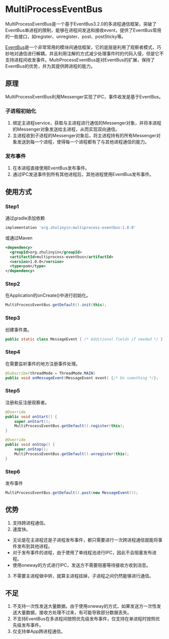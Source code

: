 # MultiProcessEventBus
MultiProcessEventBus是一个基于EventBus3.2.0的多进程通信框架，突破了EventBus单进程的限制，能够在进程间发送和接收event，提供了EventBus常用的一些接口，如register、unregister、post、postSticky等。

[EventBus](https://github.com/greenrobot/EventBus)是一个非常常用的模块间通信框架，它的底层是利用了观察者模式，巧妙地对通信进行解耦，并且利用注解的方式减少处理事件时的代码入侵，但是它不支持进程间收发事件。MultiProcessEventBus是对EventBus的扩展，保持了EventBus的优势，并为其提供跨进程的能力。

## 原理
MultiProcessEventBus利用Messenger实现了IPC，事件收发是基于EventBus。
### 子进程初始化
1. 绑定主进程service，获取与主进程进行通信的Messenger对象，并将本进程的Messenger对象发送给主进程，从而实现双向通信。
2. 主进程收到子进程的Messenger对象后，将主进程持有的所有Messenger对象发送到每一个进程，使得每一个进程都有了与其他进程通信的能力。
### 发布事件
1. 在本进程直接使用EventBus发布事件。
2. 通过IPC发送事件到所有其他进程后，其他进程使用EventBus发布事件。

## 使用方式
### Step1
通过gradle添加依赖
```gradle
implementation 'org.zhulinyin:multiprocess-eventbus:1.0.0'
```
或通过Maven
```xml
<dependency>
  <groupId>org.zhulinyin</groupId>
  <artifactId>multiprocess-eventbus</artifactId>
  <version>1.0.0</version>
  <type>pom</type>
</dependency>
```
### Step2
在Application的onCreate()中进行初始化。
```java
MultiProcessEventBus.getDefault().init(this);
```
### Step3
创建事件类。
```java
public static class MessageEvent { /* Additional fields if needed */ }
```
### Step4
在需要监听事件的地方注册事件处理。
```java
@Subscribe(threadMode = ThreadMode.MAIN)  
public void onMessageEvent(MessageEvent event) {/* Do something */};
```
### Step5
注册和反注册观察者。
```java
@Override
public void onStart() {
    super.onStart();
    MultiProcessEventBus.getDefault().register(this);
}

@Override
public void onStop() {
    super.onStop();
    MultiProcessEventBus.getDefault().unregister(this);
}
```
### Step6
发布事件
```java
MultiProcessEventBus.getDefault().post(new MessageEvent());
```

## 优势
1. 支持跨进程通信。
2. 速度快。
- 无论是在主进程还是子进程发布事件，都只需要进行一次跨进程通信就能将事件发布到其他进程。
- 对于发布事件的进程，由于使用了单线程池进行IPC，因此不会阻塞发布进程。
- 使用oneway的方式进行IPC，发送方不需要阻塞等待接收方收到消息。
3. 不需要主进程做中转，就算主进程挂掉，子进程之间仍然能够进行通信。

## 不足
1. 不支持一次性发送大量数据。由于使用oneway的方式，如果发送方一次性发送大量数据，接收方处理不过来，有可能导致部分数据丢失。
2. 不支持EventBus在多进程间按照优先级发布事件，仅支持在单进程时按照优先级发布事件。
3. 仅支持单App跨进程通信。